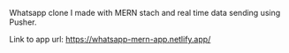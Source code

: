 Whatsapp clone I made with MERN stach and real time data sending using Pusher.

Link to app url: https://whatsapp-mern-app.netlify.app/
